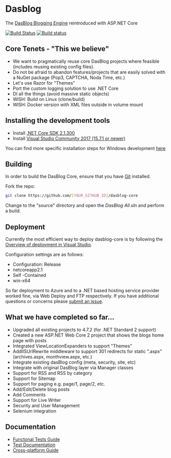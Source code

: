 

# Dasblog
The [DasBlog Blogging Engine](https://msdn.microsoft.com/en-us/library/aa480016.aspx) reintroduced with ASP.NET Core

[![Build Status](https://dev.azure.com/shayneboyer/dasblog/_apis/build/status/spboyer.dasblog-core?branchName=master)](https://dev.azure.com/shayneboyer/dasblog/_build/latest?definitionId=10&branchName=master) [![Build status](https://ci.appveyor.com/api/projects/status/github/poppastring/dasblog-core?branch=master&svg=true)](https://ci.appveyor.com/project/poppastring/dasblog-core)


## Core Tenets - "This we believe"

- We want to pragmatically reuse core DasBlog projects where feasible (includes reusing existing config files).
- Do not be afraid to abandon features/projects that are easily solved with a NuGet package (Pop3, CAPTCHA, Noda Time, etc.)
- Let's use Razor for "Themes"
- Port the custom logging solution to use .NET Core
- DI all the things (avoid massive static objects)
- WISH: Build on Linux (clone/build)
- WISH: Docker version with XML files outside in volume mount


## Installing the development tools

- Install [.NET Core SDK 2.1.300](https://www.microsoft.com/net/download/thank-you/dotnet-sdk-2.1.300-windows-x64-installer)
- Install [Visual Studio Community 2017 (15.7.1 or newer)](https://www.visualstudio.com/thank-you-downloading-visual-studio/?sku=Community&rel=15)

You can find more specific installation steps for Windows development [here](https://www.microsoft.com/net/core#windowscmd)


## Building

In order to build the DasBlog Core, ensure that you have [Git](https://git-scm.com/downloads) installed.

Fork the repo:

```bash
git clone https://github.com/[YOUR_GITHUB_ID]/dasblog-core
```

Change to the "source" directory and open the *DasBlog All.sln* and perform a build.

## Deployment

Currently the most efficient way to deploy dasblog-core is by following the [Overview of deployment in Visual Studio](https://docs.microsoft.com/en-us/visualstudio/deployment/deploying-applications-services-and-components-resources?view=vs-2017).

Configuration settings are as follows:
- Configuration: Release
- netcoreapp2.1
- Self -Contained
- win-x64

So far deployment to Azure and to a .NET based hosting service provider worked fine, via Web Deploy and FTP respectively. If you have additional questions or concerns please [submit an issue](https://github.com/poppastring/dasblog-core/issues).


## What we have completed so far...
- Upgraded all existing projects to 4.7.2 (for .NET Standard 2 support)
- Created a new ASP.NET Web Core 2 project that shows the blogs home page with posts
- Integrated ViewLocationExpanders to support "Themes"
- AddIISUrlRewrite middleware to support 301 redirects for static ".aspx" (archives.aspx, monthview.aspx, etc.)
- Integrate existing dasBlog config (meta, security, site, etc)
- Integrate with original DasBlog layer via Manager classes
- Support for RSS and RSS by category
- Support for Sitemap
- Support for paging e.g. page/1, page/2, etc.
- Add/Edit/Delete blog posts
- Add Comments
- Support for Live Writer
- Security and User Management
- Selenium integration

## Documentation
- [Functonal Tests Guide](source/DasBlog.Tests/FunctionalTests/FunctionalTests.md)
- [Test Documentation](source/TestDocumentationIndex.md)
- [Cross-platform Guide](source/CrossPlatform.md)